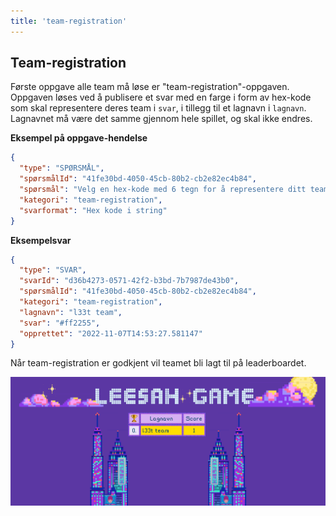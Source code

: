 ```yaml
---
title: 'team-registration'
---
```


## Team-registration

Første oppgave alle team må løse er "team-registration"-oppgaven.
Oppgaven løses ved å publisere et svar med en farge i form av hex-kode som skal representere deres team i `svar`, i tillegg til et lagnavn i `lagnavn`.
Lagnavnet må være det samme gjennom hele spillet, og skal ikke endres.

**Eksempel på oppgave-hendelse**

```json
{
  "type": "SPØRSMÅL",
  "spørsmålId": "41fe30bd-4050-45cb-80b2-cb2e82ec4b84",
  "spørsmål": "Velg en hex-kode med 6 tegn for å representere ditt team. Eksempel: #FFFFFF",
  "kategori": "team-registration",
  "svarformat": "Hex kode i string"
}
```

**Eksempelsvar**

```json
{
  "type": "SVAR",
  "svarId": "d36b4273-0571-42f2-b3bd-7b7987de43b0",
  "spørsmålId": "41fe30bd-4050-45cb-80b2-cb2e82ec4b84",
  "kategori": "team-registration",
  "lagnavn": "l33t team",
  "svar": "#ff2255",
  "opprettet": "2022-11-07T14:53:27.581147"
}
```

Når team-registration er godkjent vil teamet bli lagt til på leaderboardet.

![Leaderboard etter team-registration er godkjent](../assets/team-registration-leaderboard.png)
